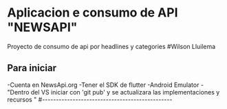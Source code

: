 # Aplicacion e consumo de API "NEWSAPI"

Proyecto de consumo de api por headlines y categories 
#Wilson Lluilema

## Para iniciar 

-Cuenta en NewsApi.org 
-Tener el SDK de flutter 
-Android Emulator
-"Dentro del VS iniciar con 'git pub'  y se actualizara las implementaciones y recursos "
#-----------------------------------------------
